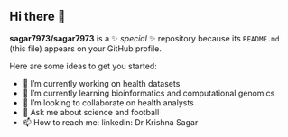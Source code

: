 ## Hi there 👋


**sagar7973/sagar7973** is a ✨ _special_ ✨ repository because its `README.md` (this file) appears on your GitHub profile.

Here are some ideas to get you started:

- 🔭 I’m currently working on health datasets
- 🌱 I’m currently learning bioinformatics and computational genomics
- 👯 I’m looking to collaborate on health analysts
- 💬 Ask me about science and football
- 📫 How to reach me: linkedin: Dr Krishna Sagar
